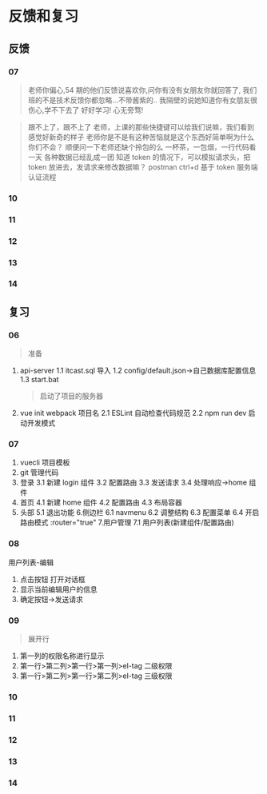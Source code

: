 # 反馈和复习

## 反馈

### 07

> 老师你偏心,54 期的他们反馈说喜欢你,问你有没有女朋友你就回答了,
> 我们班的不是技术反馈你都忽略...不带酱紫的..
> 我隔壁的说她知道你有女朋友很伤心,学不下去了 好好学习! 心无旁骛!

> 跟不上了，跟不上了
> 老师，上课的那些快捷键可以给我们说嘛，我们看到感觉好新奇的样子
> 老师你是不是有这种苦恼就是这个东西好简单啊为什么你们不会？ 顺便问一下老师还缺个拎包的么
> 一杯茶，一包烟，一行代码看一天
> 各种数据已经乱成一团
> 知道 token 的情况下，可以模拟请求头，把 token 放进去，发请求来修改数据嘛？
> postman
> ctrl+d
> 基于 token 服务端认证流程

### 10

### 11

### 12

### 13

### 14

## 复习

### 06

> 准备

1. api-server
   1.1 itcast.sql 导入
   1.2 config/default.json->自己数据库配置信息
   1.3 start.bat

   > 启动了项目的服务器

2. vue init webpack 项目名
   2.1 ESLint 自动检查代码规范
   2.2 npm run dev 启动开发模式

### 07

1. vuecli 项目模板
2. git 管理代码
3. 登录
   3.1 新建 login 组件
   3.2 配置路由
   3.3 发送请求
   3.4 处理响应->home 组件
4. 首页
   4.1 新建 home 组件
   4.2 配置路由
   4.3 布局容器
5. 头部
   5.1 退出功能 6.侧边栏
   6.1 navmenu
   6.2 调整结构
   6.3 配置菜单
   6.4 开启路由模式 :router="true" 7.用户管理
   7.1 用户列表(新建组件/配置路由)

### 08

用户列表-编辑

1. 点击按钮 打开对话框
2. 显示当前编辑用户的信息
3. 确定按钮->发送请求

### 09

> 展开行

1. 第一列的权限名称进行显示
2. 第一行>第二列>第一行>第一列>el-tag 二级权限
3. 第一行>第二列>第一行>第二列>el-tag 三级权限

### 10

### 11

### 12

### 13

### 14
